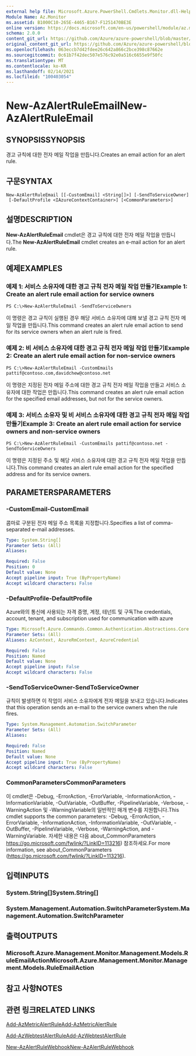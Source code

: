```yaml
---
external help file: Microsoft.Azure.PowerShell.Cmdlets.Monitor.dll-Help.xml
Module Name: Az.Monitor
ms.assetid: B1000C10-265E-4465-B167-F1251470BE3E
online version: https://docs.microsoft.com/en-us/powershell/module/az.monitor/new-azalertruleemail
schema: 2.0.0
content_git_url: https://github.com/Azure/azure-powershell/blob/master/src/Monitor/Monitor/help/New-AzAlertRuleEmail.md
original_content_git_url: https://github.com/Azure/azure-powershell/blob/master/src/Monitor/Monitor/help/New-AzAlertRuleEmail.md
ms.openlocfilehash: 063eccb7d42fdee26c642a866c2bce398c87662e
ms.sourcegitcommit: 0c61b7f42dec507e576c92e0a516c6655e9f50fc
ms.translationtype: MT
ms.contentlocale: ko-KR
ms.lasthandoff: 02/14/2021
ms.locfileid: "100403054"
---
```

# <span data-ttu-id="254eb-101">New-AzAlertRuleEmail</span><span class="sxs-lookup"><span data-stu-id="254eb-101">New-AzAlertRuleEmail</span></span>

## <span data-ttu-id="254eb-102">SYNOPSIS</span><span class="sxs-lookup"><span data-stu-id="254eb-102">SYNOPSIS</span></span>
<span data-ttu-id="254eb-103">경고 규칙에 대한 전자 메일 작업을 만듭니다.</span><span class="sxs-lookup"><span data-stu-id="254eb-103">Creates an email action for an alert rule.</span></span>

## <span data-ttu-id="254eb-104">구문</span><span class="sxs-lookup"><span data-stu-id="254eb-104">SYNTAX</span></span>

```
New-AzAlertRuleEmail [[-CustomEmail] <String[]>] [-SendToServiceOwner]
 [-DefaultProfile <IAzureContextContainer>] [<CommonParameters>]
```

## <span data-ttu-id="254eb-105">설명</span><span class="sxs-lookup"><span data-stu-id="254eb-105">DESCRIPTION</span></span>
<span data-ttu-id="254eb-106">**New-AzAlertRuleEmail** cmdlet은 경고 규칙에 대한 전자 메일 작업을 만듭니다.</span><span class="sxs-lookup"><span data-stu-id="254eb-106">The **New-AzAlertRuleEmail** cmdlet creates an e-mail action for an alert rule.</span></span>

## <span data-ttu-id="254eb-107">예제</span><span class="sxs-lookup"><span data-stu-id="254eb-107">EXAMPLES</span></span>

### <span data-ttu-id="254eb-108">예제 1: 서비스 소유자에 대한 경고 규칙 전자 메일 작업 만들기</span><span class="sxs-lookup"><span data-stu-id="254eb-108">Example 1: Create an alert rule email action for service owners</span></span>
```
PS C:\>New-AzAlertRuleEmail -SendToServiceOwners
```

<span data-ttu-id="254eb-109">이 명령은 경고 규칙이 실행된 경우 해당 서비스 소유자에 대해 보낼 경고 규칙 전자 메일 작업을 만듭니다.</span><span class="sxs-lookup"><span data-stu-id="254eb-109">This command creates an alert rule email action to send for its service owners when an alert rule is fired.</span></span>

### <span data-ttu-id="254eb-110">예제 2: 비 서비스 소유자에 대한 경고 규칙 전자 메일 작업 만들기</span><span class="sxs-lookup"><span data-stu-id="254eb-110">Example 2: Create an alert rule email action for non-service owners</span></span>
```
PS C:\>New-AzAlertRuleEmail -CustomEmails pattif@contoso.com,davidchew@contoso.net
```

<span data-ttu-id="254eb-111">이 명령은 지정된 전자 메일 주소에 대한 경고 규칙 전자 메일 작업을 만들고 서비스 소유자에 대한 작업은 만듭니다.</span><span class="sxs-lookup"><span data-stu-id="254eb-111">This command creates an alert rule email action for the specified email addresses, but not for the service owners.</span></span>

### <span data-ttu-id="254eb-112">예제 3: 서비스 소유자 및 비 서비스 소유자에 대한 경고 규칙 전자 메일 작업 만들기</span><span class="sxs-lookup"><span data-stu-id="254eb-112">Example 3: Create an alert rule email action for service owners and non-service owners</span></span>
```
PS C:\>New-AzAlertRuleEmail -CustomEmails pattif@contoso.net -SendToServiceOwners
```

<span data-ttu-id="254eb-113">이 명령은 지정된 주소 및 해당 서비스 소유자에 대한 경고 규칙 전자 메일 작업을 만듭니다.</span><span class="sxs-lookup"><span data-stu-id="254eb-113">This command creates an alert rule email action for the specified address and for its service owners.</span></span>

## <span data-ttu-id="254eb-114">PARAMETERS</span><span class="sxs-lookup"><span data-stu-id="254eb-114">PARAMETERS</span></span>

### <span data-ttu-id="254eb-115">-CustomEmail</span><span class="sxs-lookup"><span data-stu-id="254eb-115">-CustomEmail</span></span>
<span data-ttu-id="254eb-116">콤마로 구분된 전자 메일 주소 목록을 지정합니다.</span><span class="sxs-lookup"><span data-stu-id="254eb-116">Specifies a list of comma-separated e-mail addresses.</span></span>

```yaml
Type: System.String[]
Parameter Sets: (All)
Aliases:

Required: False
Position: 0
Default value: None
Accept pipeline input: True (ByPropertyName)
Accept wildcard characters: False
```

### <span data-ttu-id="254eb-117">-DefaultProfile</span><span class="sxs-lookup"><span data-stu-id="254eb-117">-DefaultProfile</span></span>
<span data-ttu-id="254eb-118">Azure와의 통신에 사용되는 자격 증명, 계정, 테넌트 및 구독</span><span class="sxs-lookup"><span data-stu-id="254eb-118">The credentials, account, tenant, and subscription used for communication with azure</span></span>

```yaml
Type: Microsoft.Azure.Commands.Common.Authentication.Abstractions.Core.IAzureContextContainer
Parameter Sets: (All)
Aliases: AzContext, AzureRmContext, AzureCredential

Required: False
Position: Named
Default value: None
Accept pipeline input: False
Accept wildcard characters: False
```

### <span data-ttu-id="254eb-119">-SendToServiceOwner</span><span class="sxs-lookup"><span data-stu-id="254eb-119">-SendToServiceOwner</span></span>
<span data-ttu-id="254eb-120">규칙이 발생하면 이 작업이 서비스 소유자에게 전자 메일을 보내고 있습니다.</span><span class="sxs-lookup"><span data-stu-id="254eb-120">Indicates that this operation sends an e-mail to the service owners when the rule fires.</span></span>

```yaml
Type: System.Management.Automation.SwitchParameter
Parameter Sets: (All)
Aliases:

Required: False
Position: Named
Default value: None
Accept pipeline input: True (ByPropertyName)
Accept wildcard characters: False
```

### <span data-ttu-id="254eb-121">CommonParameters</span><span class="sxs-lookup"><span data-stu-id="254eb-121">CommonParameters</span></span>
<span data-ttu-id="254eb-122">이 cmdlet은 -Debug, -ErrorAction, -ErrorVariable, -InformationAction, -InformationVariable, -OutVariable, -OutBuffer, -PipelineVariable, -Verbose, -WarningAction 및 -WarningVariable의 일반적인 매개 변수를 지원합니다.</span><span class="sxs-lookup"><span data-stu-id="254eb-122">This cmdlet supports the common parameters: -Debug, -ErrorAction, -ErrorVariable, -InformationAction, -InformationVariable, -OutVariable, -OutBuffer, -PipelineVariable, -Verbose, -WarningAction, and -WarningVariable.</span></span> <span data-ttu-id="254eb-123">자세한 내용은 다음 about_CommonParameters https://go.microsoft.com/fwlink/?LinkID=113216) 참조하세요.</span><span class="sxs-lookup"><span data-stu-id="254eb-123">For more information, see about_CommonParameters (https://go.microsoft.com/fwlink/?LinkID=113216).</span></span>

## <span data-ttu-id="254eb-124">입력</span><span class="sxs-lookup"><span data-stu-id="254eb-124">INPUTS</span></span>

### <span data-ttu-id="254eb-125">System.String[]</span><span class="sxs-lookup"><span data-stu-id="254eb-125">System.String[]</span></span>

### <span data-ttu-id="254eb-126">System.Management.Automation.SwitchParameter</span><span class="sxs-lookup"><span data-stu-id="254eb-126">System.Management.Automation.SwitchParameter</span></span>

## <span data-ttu-id="254eb-127">출력</span><span class="sxs-lookup"><span data-stu-id="254eb-127">OUTPUTS</span></span>

### <span data-ttu-id="254eb-128">Microsoft.Azure.Management.Monitor.Management.Models.RuleEmailAction</span><span class="sxs-lookup"><span data-stu-id="254eb-128">Microsoft.Azure.Management.Monitor.Management.Models.RuleEmailAction</span></span>

## <span data-ttu-id="254eb-129">참고 사항</span><span class="sxs-lookup"><span data-stu-id="254eb-129">NOTES</span></span>

## <span data-ttu-id="254eb-130">관련 링크</span><span class="sxs-lookup"><span data-stu-id="254eb-130">RELATED LINKS</span></span>


[<span data-ttu-id="254eb-131">Add-AzMetricAlertRule</span><span class="sxs-lookup"><span data-stu-id="254eb-131">Add-AzMetricAlertRule</span></span>](./Add-AzMetricAlertRule.md)

[<span data-ttu-id="254eb-132">Add-AzWebtestAlertRule</span><span class="sxs-lookup"><span data-stu-id="254eb-132">Add-AzWebtestAlertRule</span></span>](./Add-AzWebtestAlertRule.md)

[<span data-ttu-id="254eb-133">New-AzAlertRuleWebhook</span><span class="sxs-lookup"><span data-stu-id="254eb-133">New-AzAlertRuleWebhook</span></span>](./New-AzAlertRuleWebhook.md)


